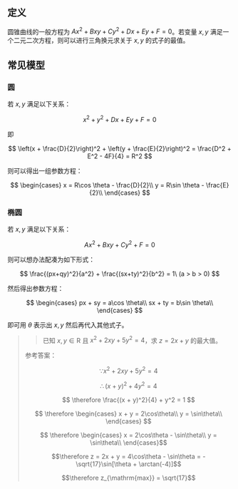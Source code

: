 ## 定义
圆锥曲线的一般方程为 $Ax^2 + Bxy + Cy^2 + Dx + Ey + F = 0$。若变量 $x,y$ 满足一个二元二次方程，则可以进行三角换元求关于 $x,y$ 的式子的最值。

## 常见模型
### 圆
若 $x,y$ 满足以下关系：

$$
x^2 + y^2 + Dx + Ey + F = 0
$$

即

$$
\left(x + \frac{D}{2}\right)^2 + \left(y + \frac{E}{2}\right)^2 = \frac{D^2 + E^2 - 4F}{4} = R^2
$$

则可以得出一组参数方程：

$$
\begin{cases}
    x = R\cos \theta - \frac{D}{2}\\
    y = R\sin \theta - \frac{E}{2}\\
\end{cases}
$$

### 椭圆
若 $x,y$ 满足以下关系：

$$
Ax^2 + Bxy + Cy^2 + F = 0
$$

则可以想办法配凑为如下形式：

$$
\frac{(px+qy)^2}{a^2} + \frac{(sx+ty)^2}{b^2} = 1\ (a > b > 0)
$$

然后得出参数方程：

$$
\begin{cases}
    px + sy = a\cos \theta\\
    sx + ty = b\sin \theta\\
\end{cases}
$$

即可用 $\theta$ 表示出 $x, y$ 然后再代入其他式子。

> > 已知 $x, y \in \mathrm{R}$ 且 $x^2 + 2xy + 5y^2 = 4$，求 $z = 2x + y$ 的最大值。
>
> 参考答案：
>
> $$
> \because x^2 + 2xy + 5y^2 = 4
> $$
> 
> $$
> \therefore (x + y)^2 + 4y^2 = 4
> $$
> 
> $$
> \therefore \frac{(x + y)^2}{4} + y^2 = 1
> $$
>
> $$
> \therefore \begin{cases} x + y = 2\cos\theta\\
> y = \sin\theta\\ \end{cases}
> $$
> 
> $$
> \therefore \begin{cases} x = 2\cos\theta - \sin\theta\\
> y = \sin\theta\\ \end{cases}$$
>
> $$\therefore z = 2x + y = 4\cos\theta - \sin\theta = -\sqrt{17}\sin[\theta + \arctan(-4)]$$
> 
> $$\therefore z_{\mathrm{max}} = \sqrt{17}$$